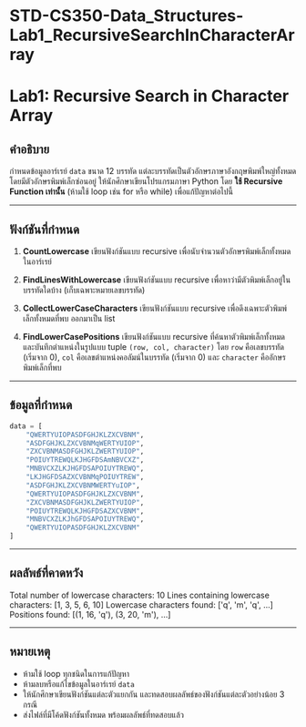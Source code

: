 # STD-CS350-Data_Structures-Lab1_RecursiveSearchInCharacterArray
# Lab1: Recursive Search in Character Array

## คำอธิบาย

กำหนดข้อมูลอาร์เรย์ `data` ขนาด 12 บรรทัด แต่ละบรรทัดเป็นตัวอักษรภาษาอังกฤษพิมพ์ใหญ่ทั้งหมด โดยมีตัวอักษรพิมพ์เล็กซ่อนอยู่ ให้นักศึกษาเขียนโปรแกรมภาษา Python โดย **ใช้ Recursive Function เท่านั้น** (ห้ามใช้ loop เช่น for หรือ while) เพื่อแก้ปัญหาต่อไปนี้

---

## ฟังก์ชันที่กำหนด

1. **CountLowercase**
   เขียนฟังก์ชันแบบ recursive เพื่อนับจำนวนตัวอักษรพิมพ์เล็กทั้งหมดในอาร์เรย์

2. **FindLinesWithLowercase**
   เขียนฟังก์ชันแบบ recursive เพื่อหาว่ามีตัวพิมพ์เล็กอยู่ในบรรทัดใดบ้าง (เก็บเฉพาะหมายเลขบรรทัด)

3. **CollectLowerCaseCharacters**
   เขียนฟังก์ชันแบบ recursive เพื่อดึงเฉพาะตัวพิมพ์เล็กทั้งหมดที่พบ ออกมาเป็น list

4. **FindLowerCasePositions**
   เขียนฟังก์ชันแบบ recursive ที่ค้นหาตัวพิมพ์เล็กทั้งหมด และบันทึกตำแหน่งในรูปแบบ tuple
   `(row, col, character)`
   โดย `row` คือเลขบรรทัด (เริ่มจาก 0), `col` คือเลขตำแหน่งคอลัมน์ในบรรทัด (เริ่มจาก 0) และ `character` คืออักษรพิมพ์เล็กที่พบ

---

## ข้อมูลที่กำหนด

```python
data = [
    "QWERTYUIOPASDFGHJKLZXCVBNM",
    "ASDFGHJKLZXCVBNMqWERTYUIOP",
    "ZXCVBNMASDFGHJKLZWERTYUIOP",
    "POIUYTREWQLKJHGFDSAmNBVCXZ",
    "MNBVCXZLKJHGFDSAPOIUYTREWQ",
    "LKJHGFDSAZXCVBNMqPOIUYTREW",
    "ASDFGHJKLZXCVBNMWERTYuIOP",
    "QWERTYUIOPASDFGHJKLZXCVBNM",
    "ZXCVBNMASDFGHJKLZWERTYUIOP",
    "POIUYTREWQLKJHGFDSAZXCVBNM",
    "MNBVCXZLKJhGFDSAPOIUYTREWQ",
    "QWERTYUIOPASDFGHJKLZXCVBNM"
]
```

---

## ผลลัพธ์ที่คาดหวัง

Total number of lowercase characters: 10
Lines containing lowercase characters: [1, 3, 5, 6, 10]
Lowercase characters found: ['q', 'm', 'q', ...]
Positions found: [(1, 16, 'q'), (3, 20, 'm'), ...]


---

## หมายเหตุ

- ห้ามใช้ loop ทุกชนิดในการแก้ปัญหา
- ห้ามลบหรือแก้ไขข้อมูลในอาร์เรย์ `data`
- ให้นักศึกษาเขียนฟังก์ชันแต่ละตัวแยกกัน และทดสอบผลลัพธ์ของฟังก์ชันแต่ละตัวอย่างน้อย 3 กรณี
- ส่งไฟล์ที่มีโค้ดฟังก์ชันทั้งหมด พร้อมผลลัพธ์ที่ทดสอบแล้ว

